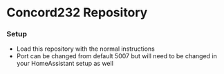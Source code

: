 # Concord232 Repository


### Setup
- Load this repository with the normal instructions
- Port can be changed from default 5007 but will need to be changed in your HomeAssistant setup as well


